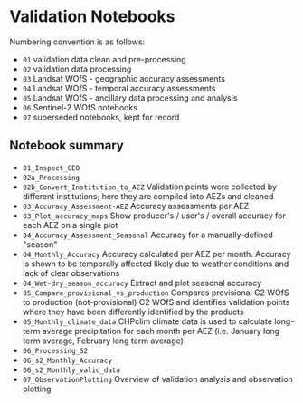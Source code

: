 # Validation Notebooks

Numbering convention is as follows:
 - `01` validation data clean and pre-processing
 - `02` validation data processing
 - `03` Landsat WOfS - geographic accuracy assessments
 - `04` Landsat WOfS - temporal accuracy assessments
 - `05` Landsat WOfS - ancillary data processing and analysis
 - `06` Sentinel-2 WOfS notebooks
 - `07` superseded notebooks, kept for record
 
 ## Notebook summary

 - `01_Inspect_CEO`
 - `02a_Processing`
 - `02b_Convert_Institution_to_AEZ` Validation points were collected by different institutions; here they are compiled into AEZs and cleaned
 - `03_Accuracy_Assessment-AEZ` Accuracy assessments per AEZ
 - `03_Plot_accuracy_maps` Show producer's / user's / overall accuracy for each AEZ on a single plot
 - `04_Accuracy_Assessment_Seasonal` Accuracy for a manually-defined "season"
 - `04_Monthly_Accuracy` Accuracy calculated per AEZ per month. Accuracy is shown to be temporally affected likely due to weather conditions and lack of clear observations
 - `04_Wet-dry_season_accuracy` Extract and plot seasonal accuracy
 - `05_Compare_provisional_vs_production` Compares provisional C2 WOfS to production (not-provisional) C2 WOfS and identifies validation points where they have been differently identified by the products
 - `05_Monthly_climate_data` CHPclim climate data is used to calculate long-term average precipitation for each month per AEZ (i.e. January long term average, February long term average)
 - `06_Processing_S2`
 - `06_s2_Monthly_Accuracy`
 - `06_s2_Monthly_valid_data`
 - `07_ObservationPlotting` Overview of validation analysis and observation plotting